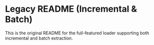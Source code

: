 # Legacy README (Incremental & Batch)

This is the original README for the full-featured loader supporting both incremental and batch extraction.
